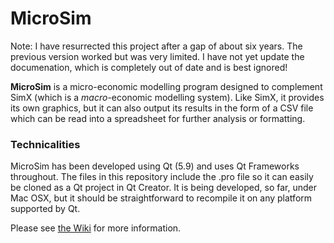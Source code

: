 # MicroSim

Note: I have resurrected this project after a gap of about six years. The previous version worked but was very limited. I have not yet update the documenation, which is completely out of date and is best ignored!

**MicroSim** is a micro-economic modelling program designed to complement SimX (which is a *macro*-economic modelling system). Like SimX, it provides its own graphics, but it can also output its results in the form of a CSV file which can be read into a spreadsheet for further analysis or formatting.

### Technicalities ###

MicroSim has been developed using Qt (5.9) and uses Qt Frameworks throughout. The files in this repository include the .pro file so it can easily be cloned as a Qt project in Qt Creator. It is being developed, so far, under Mac OSX, but it should be straightforward to recompile it on any platform supported by Qt.

Please see [the Wiki](https://github.com/Obson/MicroSim-GUI/wiki) for more information.
